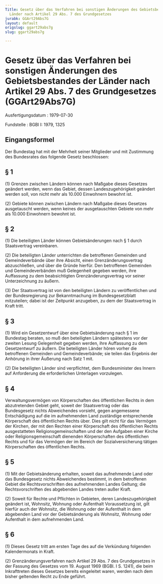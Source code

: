 ```yaml
---
Title: Gesetz über das Verfahren bei sonstigen Änderungen des Gebietsbestandes der
  Länder nach Artikel 29 Abs. 7 des Grundgesetzes
jurabk: GGArt29Abs7G
layout: default
origslug: ggart29abs7g
slug: ggart29abs7g

---
```


# Gesetz über das Verfahren bei sonstigen Änderungen des Gebietsbestandes der Länder nach Artikel 29 Abs. 7 des Grundgesetzes (GGArt29Abs7G)

Ausfertigungsdatum
:   1979-07-30

Fundstelle
:   BGBl I: 1979, 1325

## Eingangsformel

Der Bundestag hat mit der Mehrheit seiner Mitglieder und mit
Zustimmung des Bundesrates das folgende Gesetz beschlossen:

## § 1

(1) Grenzen zwischen Ländern können nach Maßgabe dieses Gesetzes
geändert werden, wenn das Gebiet, dessen Landeszugehörigkeit geändert
werden soll, von nicht mehr als 10.000 Einwohnern bewohnt ist.

(2) Gebiete können zwischen Ländern nach Maßgabe dieses Gesetzes
ausgetauscht werden, wenn keines der ausgetauschten Gebiete von mehr
als 10.000 Einwohnern bewohnt ist.

## § 2

(1) Die beteiligten Länder können Gebietsänderungen nach § 1 durch
Staatsvertrag vereinbaren.

(2) Die beteiligten Länder unterrichten die betroffenen Gemeinden und
Gemeindeverbände über ihre Absicht, einen Grenzänderungsvertrag
abzuschließen, und über die Gründe hierfür. Den betroffenen Gemeinden
und Gemeindeverbänden muß Gelegenheit gegeben werden, ihre Auffassung
zu dem beabsichtigten Grenzänderungsvertrag vor seiner Unterzeichnung
zu äußern.

(3) Der Staatsvertrag ist von den beteiligten Ländern zu
veröffentlichen und der Bundesregierung zur Bekanntmachung im
Bundesgesetzblatt mitzuteilen; dabei ist der Zeitpunkt anzugeben, zu
dem der Staatsvertrag in Kraft tritt.

## § 3

(1) Wird ein Gesetzentwurf über eine Gebietsänderung nach § 1 im
Bundestag beraten, so muß den beteiligten Ländern spätestens vor der
zweiten Lesung Gelegenheit gegeben werden, ihre Auffassung zu dem
Gesetzentwurf zu äußern. Die beteiligten Länder hören vorher die
betroffenen Gemeinden und Gemeindeverbände; sie teilen das Ergebnis
der Anhörung in ihrer Äußerung nach Satz 1 mit.

(2) Die beteiligten Länder sind verpflichtet, dem Bundesminister des
Innern auf Anforderung die erforderlichen Unterlagen vorzulegen.

## § 4

Verwaltungsvermögen von Körperschaften des öffentlichen Rechts in dem
abzutretenden Gebiet geht, soweit der Staatsvertrag oder das
Bundesgesetz nichts Abweichendes vorsieht, gegen angemessene
Entschädigung auf die im aufnehmenden Land zuständige entsprechende
Körperschaft des öffentlichen Rechts über. Dies gilt nicht für das
Vermögen der Kirchen, der mit den Rechten einer Körperschaft des
öffentlichen Rechts ausgestatteten Religionsgemeinschaften und der den
Aufgaben einer Kirche oder Religionsgemeinschaft dienenden
Körperschaften des öffentlichen Rechts und für das Vermögen der im
Bereich der Sozialversicherung tätigen Körperschaften des öffentlichen
Rechts.

## § 5

(1) Mit der Gebietsänderung erhalten, soweit das aufnehmende Land oder
das Bundesgesetz nichts Abweichendes bestimmt, in dem betroffenen
Gebiet die Rechtsvorschriften des aufnehmenden Landes Geltung; die
Rechtsvorschriften des abgebenden Landes treten außer Kraft.

(2) Soweit für Rechte und Pflichten in Gebieten, deren
Landeszugehörigkeit geändert ist, Wohnsitz, Wohnung oder Aufenthalt
Voraussetzung ist, gilt hierfür auch der Wohnsitz, die Wohnung oder
der Aufenthalt in dem abgebenden Land vor der Gebietsänderung als
Wohnsitz, Wohnung oder Aufenthalt in dem aufnehmenden Land.

## § 6

(1) Dieses Gesetz tritt am ersten Tage des auf die Verkündung
folgenden Kalendermonats in Kraft.

(2) Grenzänderungsverfahren nach Artikel 29 Abs. 7 des Grundgesetzes
in der Fassung des Gesetzes vom 19. August 1969 (BGBl. I S. 1241), die
beim Inkrafttreten dieses Gesetzes bereits eingeleitet waren, werden
nach dem bisher geltenden Recht zu Ende geführt.

